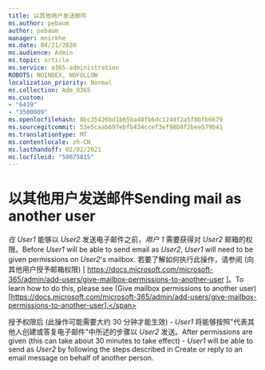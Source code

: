```yaml
---
title: 以其他用户发送邮件
ms.author: pebaum
author: pebaum
manager: mnirkhe
ms.date: 04/21/2020
ms.audience: Admin
ms.topic: article
ms.service: o365-administration
ROBOTS: NOINDEX, NOFOLLOW
localization_priority: Normal
ms.collection: Adm_O365
ms.custom:
- "6439"
- "3500009"
ms.openlocfilehash: 8bc35426bd1b65ba40fb6dc124df2a5f8bfb6679
ms.sourcegitcommit: 53e5caab697ebfb434ccef3ef98b8f2bee579b41
ms.translationtype: MT
ms.contentlocale: zh-CN
ms.lasthandoff: 02/02/2021
ms.locfileid: "50075815"
---
```

# <a name="sending-mail-as-another-user"></a><span data-ttu-id="33af2-102">以其他用户发送邮件</span><span class="sxs-lookup"><span data-stu-id="33af2-102">Sending mail as another user</span></span>

<span data-ttu-id="33af2-103">*在 User1* 能够以 *User2* 发送电子邮件之前，*用户 1* 需要获得对 *User2* 邮箱的权限。</span><span class="sxs-lookup"><span data-stu-id="33af2-103">Before *User1* will be able to send email as *User2*, *User1* will need to be given permissions on *User2*'s mailbox.</span></span> <span data-ttu-id="33af2-104">若要了解如何执行此操作，请参阅 (向其他用户授予邮箱权限) [ https://docs.microsoft.com/microsoft-365/admin/add-users/give-mailbox-permissions-to-another-user ]。</span><span class="sxs-lookup"><span data-stu-id="33af2-104">To learn how to do this, please see (Give mailbox permissions to another user)[https://docs.microsoft.com/microsoft-365/admin/add-users/give-mailbox-permissions-to-another-user].</span></span>

<span data-ttu-id="33af2-105">授予权限后 (此操作可能需要大约 30 分钟才能生效) - *User1* 将能够按照"代表其他人创建或答复电子邮件"中所述的步骤以 *User2* 发送。</span><span class="sxs-lookup"><span data-stu-id="33af2-105">After permissions are given (this can take about 30 minutes to take effect) - *User1* will be able to send as *User2* by following the steps described in Create or reply to an email message on behalf of another person.</span></span>
